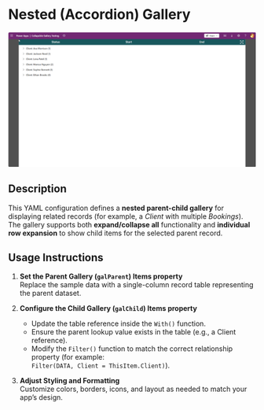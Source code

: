 # Nested (Accordion) Gallery

![Preview](assets/accordion_gallerydemo.gif)

## Description

This YAML configuration defines a **nested parent-child gallery** for displaying related records (for example, a *Client* with multiple *Bookings*).  
The gallery supports both **expand/collapse all** functionality and **individual row expansion** to show child items for the selected parent record.

## Usage Instructions

1. **Set the Parent Gallery (`galParent`) Items property**  
   Replace the sample data with a single-column record table representing the parent dataset.

2. **Configure the Child Gallery (`galChild`) Items property**  
   - Update the table reference inside the `With()` function.  
   - Ensure the parent lookup value exists in the table (e.g., a Client reference).  
   - Modify the `Filter()` function to match the correct relationship property (for example:  
     `Filter(DATA, Client = ThisItem.Client)`).

3. **Adjust Styling and Formatting**  
   Customize colors, borders, icons, and layout as needed to match your app’s design.
